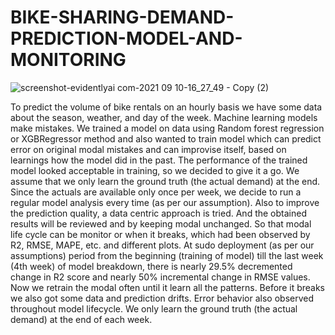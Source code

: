 # BIKE-SHARING-DEMAND-PREDICTION-MODEL-AND-MONITORING

![screenshot-evidentlyai com-2021 09 10-16_27_49 - Copy (2)](https://user-images.githubusercontent.com/38210299/136922693-cb6a147f-0e85-434d-a11f-bef897caae8d.png)

To predict the volume of bike rentals on an hourly basis we have some data about the season, weather, and day of the week. Machine learning models make mistakes. We trained a model on data using Random forest regression or XGBRegressor method and also wanted to train model which can predict error on original modal mistakes and can improvise itself, based on learnings how the model did in the past. The performance of the trained model looked acceptable in training, so we decided to give it a go. We assume that we only learn the ground truth (the actual demand) at the end. Since the actuals are available only once per week, we decide to run a regular model analysis every time (as per our assumption). Also to improve the prediction quality, a data centric approach is tried. And the obtained results will be reviewed and by keeping modal unchanged. So that modal life cycle can be monitor or when it breaks, which had been observed by R2, RMSE, MAPE, etc. and different plots. At sudo deployment (as per our assumptions) period from the beginning (training of model) till the last week (4th week) of model breakdown, there is nearly 29.5% decremented change in R2 score and nearly 50% incremental change in RMSE values. Now we retrain the modal often until it learn all the patterns. Before it breaks we also got some data and prediction drifts. Error behavior also observed throughout model lifecycle. We only learn the ground truth (the actual demand) at the end of each week. 
